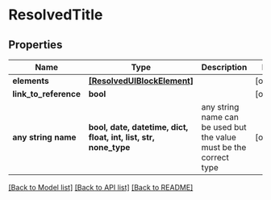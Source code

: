 # ResolvedTitle


## Properties
Name | Type | Description | Notes
------------ | ------------- | ------------- | -------------
**elements** | [**[ResolvedUIBlockElement]**](ResolvedUIBlockElement.md) |  | [optional] 
**link_to_reference** | **bool** |  | [optional] 
**any string name** | **bool, date, datetime, dict, float, int, list, str, none_type** | any string name can be used but the value must be the correct type | [optional]

[[Back to Model list]](../README.md#documentation-for-models) [[Back to API list]](../README.md#documentation-for-api-endpoints) [[Back to README]](../README.md)


